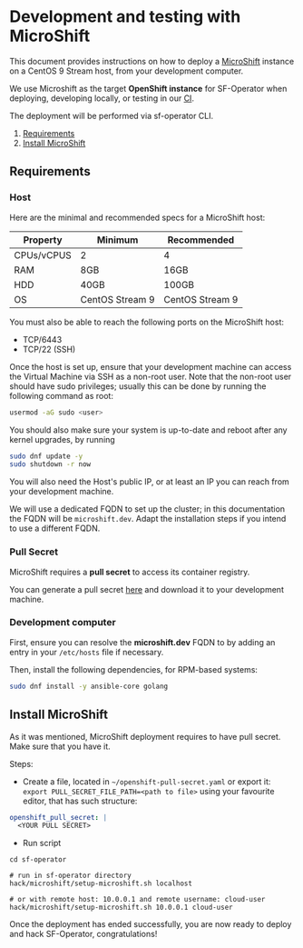 # Development and testing with MicroShift

This document provides instructions on how to deploy a [MicroShift](https://github.com/openshift/microshift) instance on a CentOS 9 Stream host, from your development computer.

We use Microshift as the target **OpenShift instance** for SF-Operator when deploying, developing locally, or testing in our [CI](https://microshift.softwarefactory-project.io/zuul/t/sf/builds?project=software-factory%2Fsf-operator&skip=0).

The deployment will be performed via sf-operator CLI.

1. [Requirements](#requirements)
1. [Install MicroShift](#install-microshift)

## Requirements

### Host

Here are the minimal and recommended specs for a MicroShift host:

| Property | Minimum | Recommended |
|------------|-------------|----------|
| CPUs/vCPUS | 2 | 4 |
| RAM | 8GB | 16GB |
| HDD | 40GB | 100GB |
| OS | CentOS Stream 9 | CentOS Stream 9 |

You must also be able to reach the following ports on the MicroShift host:

* TCP/6443
* TCP/22 (SSH)

Once the host is set up, ensure that your development machine can access
the Virtual Machine via SSH as a non-root user. Note that the non-root user should have
sudo privileges; usually this can be done by running the following command as root:

```sh
usermod -aG sudo <user>
```

You should also make sure your system is up-to-date and reboot after any kernel upgrades, by running

```sh
sudo dnf update -y
sudo shutdown -r now
```

You will also need the Host's public IP, or at least an IP you can reach from your development machine.

We will use a dedicated FQDN to set up the cluster; in this documentation the FQDN will be `microshift.dev`. Adapt the installation steps if you intend to use a different FQDN.

### Pull Secret

MicroShift requires a **pull secret** to access its container registry.

You can generate a pull secret [here](https://cloud.redhat.com/openshift/create/local) and download it to your development machine.

### Development computer

First, ensure you can resolve the **microshift.dev** FQDN to by adding an entry in your `/etc/hosts` file if necessary.

Then, install the following dependencies, for RPM-based systems:

```sh
sudo dnf install -y ansible-core golang
```

## Install MicroShift

As it was mentioned, MicroShift deployment requires to have pull secret. Make sure that you have it.

Steps:

* Create a file, located in `~/openshift-pull-secret.yaml` or export it: `export PULL_SECRET_FILE_PATH=<path to file>`
  using your favourite editor, that has such structure:

```yaml
openshift_pull_secret: |
  <YOUR PULL SECRET>
```

* Run script

```shell
cd sf-operator

# run in sf-operator directory
hack/microshift/setup-microshift.sh localhost

# or with remote host: 10.0.0.1 and remote username: cloud-user
hack/microshift/setup-microshift.sh 10.0.0.1 cloud-user
```

Once the deployment has ended successfully, you are now ready to deploy and hack SF-Operator, congratulations!
